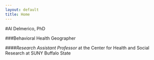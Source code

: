 ```yaml
---
layout: default
title: Home
---
```


#Al Delmerico, PhD

###Behavioral Health Geographer

####*Research Assistant Professor* at the Center for Health and Social Research at SUNY Buffalo State
